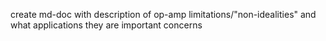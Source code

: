 create md-doc with description of op-amp limitations/"non-idealities" and what applications they are important concerns
